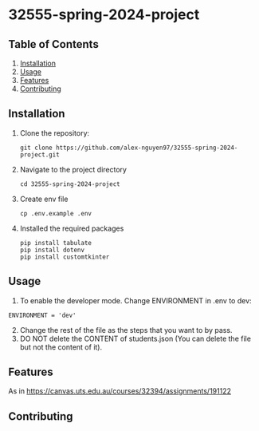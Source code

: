 # 32555-spring-2024-project

## Table of Contents

1. [Installation](#installation)
2. [Usage](#usage)
3. [Features](#features)
4. [Contributing](#contributing)

## Installation

1. Clone the repository:
   ```
   git clone https://github.com/alex-nguyen97/32555-spring-2024-project.git
   ```
2. Navigate to the project directory
   ```
   cd 32555-spring-2024-project
   ```
3. Create env file 
   ```
   cp .env.example .env
   ```
4. Installed the required packages
   ```
   pip install tabulate
   pip install dotenv
   pip install customtkinter
   ```

## Usage

1. To enable the developer mode. Change ENVIRONMENT in .env to dev: 
```
ENVIRONMENT = 'dev'
```
2. Change the rest of the file as the steps that you want to by pass. 
3. DO NOT delete the CONTENT of students.json (You can delete the file but not the content of it).

## Features
As in https://canvas.uts.edu.au/courses/32394/assignments/191122

## Contributing